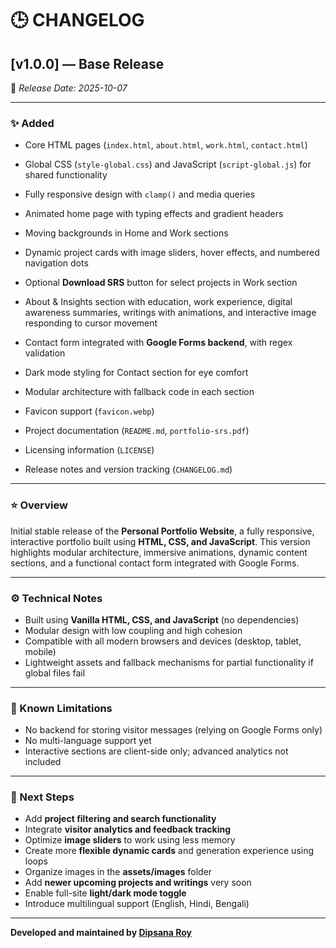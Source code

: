 # 🕒 CHANGELOG

## [v1.0.0] — Base Release

📅 *Release Date: 2025-10-07*

---

### ✨ Added

* Core HTML pages (`index.html`, `about.html`, `work.html`, `contact.html`)
* Global CSS (`style-global.css`) and JavaScript (`script-global.js`) for shared functionality
* Fully responsive design with `clamp()` and media queries
* Animated home page with typing effects and gradient headers
* Moving backgrounds in Home and Work sections
* Dynamic project cards with image sliders, hover effects, and numbered navigation dots
* Optional **Download SRS** button for select projects in Work section

* About & Insights section with education, work experience, digital awareness summaries, writings with animations, and interactive image responding to cursor movement

* Contact form integrated with **Google Forms backend**, with regex validation
* Dark mode styling for Contact section for eye comfort
* Modular architecture with fallback code in each section
* Favicon support (`favicon.webp`)
* Project documentation (`README.md`, `portfolio-srs.pdf`)
* Licensing information (`LICENSE`)
* Release notes and version tracking (`CHANGELOG.md`)

---

### ⭐ Overview

Initial stable release of the **Personal Portfolio Website**, a fully responsive, interactive portfolio built using **HTML, CSS, and JavaScript**.
This version highlights modular architecture, immersive animations, dynamic content sections, and a functional contact form integrated with Google Forms.

---

### ⚙️ Technical Notes

* Built using **Vanilla HTML, CSS, and JavaScript** (no dependencies)
* Modular design with low coupling and high cohesion
* Compatible with all modern browsers and devices (desktop, tablet, mobile)
* Lightweight assets and fallback mechanisms for partial functionality if global files fail

---

### 🧩 Known Limitations

* No backend for storing visitor messages (relying on Google Forms only)
* No multi-language support yet
* Interactive sections are client-side only; advanced analytics not included

---

### 🚀 Next Steps

* Add **project filtering and search functionality**
* Integrate **visitor analytics and feedback tracking**
* Optimize **image sliders** to work using less memory
* Create more **flexible dynamic cards** and generation experience using loops
* Organize images in the **assets/images** folder
* Add **newer upcoming projects and writings** very soon
* Enable full-site **light/dark mode toggle**
* Introduce multilingual support (English, Hindi, Bengali)

---

**Developed and maintained by [Dipsana Roy](https://github.com/dipsana)**
